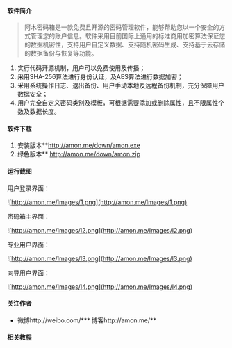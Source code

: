 #### 软件简介 ####
> 阿木密码箱是一款免费且开源的密码管理软件，能够帮助您以一个安全的方式管理您的账户信息。软件采用目前国际上通用的标准商用加密算法保证您的数据机密性，支持用户自定义数据、支持随机密码生成、支持基于云存储的数据备份与恢复等功能。

  1. 实行代码开源机制，用户可以免费使用及传播；
  1. 采用SHA-256算法进行身份认证，及AES算法进行数据加密；
  1. 采用系统操作日志、退出备份、用户手动本地及远程备份机制，充分保障用户数据安全；
  1. 用户完全自定义密码类别及模板，可根据需要添加或删除属性，且不限属性个数及数据长度。

#### 软件下载 ####
  1. 安装版本**http://amon.me/down/amon.exe
  1. 绿色版本** http://amon.me/down/amon.zip

#### 运行截图 ####

用户登录界面：

![http://amon.me/Images/1.png](http://amon.me/Images/1.png)

密码箱主界面：

![http://amon.me/Images/l2.png](http://amon.me/Images/l2.png)

专业用户界面：

![http://amon.me/Images/l3.png](http://amon.me/Images/l3.png)

向导用户界面：

![http://amon.me/Images/l4.png](http://amon.me/Images/l4.png)

#### 关注作者 ####
  * 微博http://weibo.com/*** 博客http://amon.me/**

#### 相关教程 ####